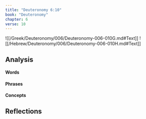 ```yaml
---
title: "Deuteronomy 6:10"
book: "Deuteronomy"
chapter: 6
verse: 10
---
```

![[/Greek/Deuteronomy/006/Deuteronomy-006-010G.md#Text]]
![[/Hebrew/Deuteronomy/006/Deuteronomy-006-010H.md#Text]]

## Analysis

#### Words

#### Phrases

#### Concepts

## Reflections
